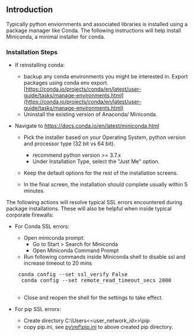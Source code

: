 ## Introduction

Typically python enviornments and associated libraries is installed using a package manager like Conda. The following instructions will help install Miniconda, a minimal installer for conda.

### Installation Steps

- If reinstalling conda:
    - backup any conda environments you might be interested in. Export packages using conda env export. [https://conda.io/projects/conda/en/latest/user-guide/tasks/manage-environments.html](https://conda.io/projects/conda/en/latest/user-guide/tasks/manage-environments.html)
    - Uninstall the existing version of Anaconda/ Miniconda.

- Navigate to https://docs.conda.io/en/latest/miniconda.html
    - Pick the installer based on your Operating System, python version and processor type (32 bit vs 64 bit).  
        - recommend python version >= 3.7.x
        - Under Installation Type, select the "Just Me" option.

    - Keep the default options for the rest of the installation screens. 
    - In the final screen, the installation should complete usually within 5 minutes.


The following actions will resolve typical SSL errors encountered during package installations. These will also be helpful when inside typical corporate firewalls:

- For Conda SSL errors:
    - Open miniconda prompt:
        - Go to Start > Search for Miniconda
        - Open Miniconda Command Prompt
    -  Run following commands inside Miniconda shell to disable ssl and increase timeout to 20 mins     
    <pre> conda config --set ssl_verify False   
    conda config --set remote_read_timeout_secs 2000 
    </pre>
    - Close and reopen the shell for the settings to take effect.

- For pip SSL errors:
    - Create directory C:\Users\<<user_network_id>>\pip 
    - copy pip.ini, see [py\ref\pip.ini](py\ref\pip.ini) to above created pip directory.

